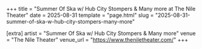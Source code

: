 +++
title = "Summer Of Ska w/ Hub City Stompers & Many more at The Nile Theater"
date = 2025-08-31
template = "page.html"
slug = "2025-08-31-summer-of-ska-w-hub-city-stompers-many-more"

[extra]
artist = "Summer Of Ska w/ Hub City Stompers & Many more"
venue = "The Nile Theater"
venue_url = "https://www.theniletheater.com/"
+++
